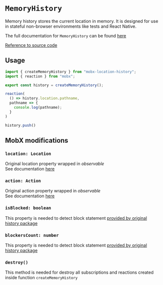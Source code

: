# `MemoryHistory`  
Memory history stores the current location in memory. It is designed for use
in stateful non-browser environments like tests and React Native.

The full documentation for `MemoryHistory` can be found [here](https://github.com/remix-run/history/blob/main/docs/api-reference.md#history)   

[Reference to source code](/src/history/index.ts)   


## Usage   
```ts
import { createMemoryHistory } from "mobx-location-history";
import { reaction } from "mobx";

export const history = createMemoryHistory();

reaction(
  () => history.location.pathname,
  pathname => {
    console.log(pathname);
  }
)

history.push()
```


## MobX modifications     

### `location: Location` <Badge type="tip" text="observable.deep" />     
Original location property wrapped in _observable_  
See documentation [here](https://github.com/remix-run/history/blob/main/docs/api-reference.md#location)   

### `action: Action` <Badge type="tip" text="observable.ref" />     
Original action property wrapped in _observable_  
See documentation [here](https://github.com/remix-run/history/blob/main/docs/api-reference.md#historyaction)   

### `isBlocked: boolean` <Badge type="warning" text="computed.struct" />   
This property is needed to detect block statement [provided by original history package](https://github.com/remix-run/history/blob/main/docs/api-reference.md#historyblockblocker-blocker)   

### `blockersCount: number` <Badge type="tip" text="observable.ref" />   
This property is needed to detect block statement [provided by original history package](https://github.com/remix-run/history/blob/main/docs/api-reference.md#historyblockblocker-blocker)   

### `destroy()`   
This method is needed for destroy all subscriptions and reactions created inside function `createMemoryHistory`   
